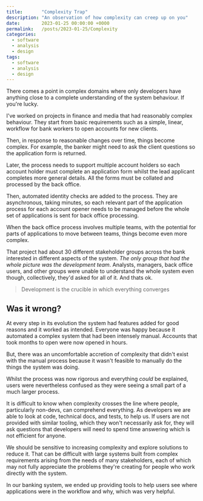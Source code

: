 ```yaml
---
title:       "Complexity Trap"
description: "An observation of how complexity can creep up on you"
date:        2023-01-25 00:00:00 +0000
permalink:   /posts/2023-01-25/Complexity
categories:
  - software
  - analysis
  - design
tags:
  - software
  - analysis
  - design
---
```


There comes a point in complex domains where only developers have anything close to a complete understanding of the system behaviour. If you're lucky.

I've worked on projects in finance and media that had reasonably complex behaviour. They start from basic requirements such as a simple, linear, workflow for bank workers to open accounts for new clients.

Then, in response to reasonable changes over time, things become complex. For example, the banker might need to ask the client questions so the application form is returned.

Later, the process needs to support multiple account holders so each account holder must complete an application form whilst the lead applicant completes more general details. All the forms must be collated and processed by the back office.

Then, automated identity checks are added to the process. They are asynchronous, taking minutes, so each relevant part of the application process for each account opener needs to be managed before the whole set of applications is sent for back office processing.

When the back office process involves multiple teams, with the potential for parts of applications to move between teams, things become even more complex.

That project had about 30 different stakeholder groups across the bank interested in different aspects of the system. *The only group that had the whole picture was the development team*. Analysts, managers, back office users, and other groups were unable to understand the whole system even though, collectively, they'd asked for all of it. And thats ok.

> Development is the crucible in which everything converges

## Was it wrong?

At every step in its evolution the system had features added for good reasons and it worked as intended. Everyone was happy because it automated a complex system that had been intensely manual. Accounts that took months to open were now opened in hours.

But, there was an uncomfortable accretion of complexity that didn't exist with the manual process because it wasn't feasible to manually do the things the system was doing.

Whilst the process was now rigorous and everything *could* be explained, users were nevertheless confused as they were seeing a small part of a much larger process.

It is difficult to know when complexity crosses the line where people, particularly non-devs, can comprehend everything. As developers we are able to look at code, technical docs, and tests, to help us. If users are not provided with similar tooling, which they won't necessarily ask for, they will ask questions that developers will need to spend time answering which is not efficient for anyone.

We should be sensitive to increasing complexity and explore solutions to reduce it. That can be difficult with large systems built from complex requirements arising from the needs of many stakeholders, each of which may not fully appreciate the problems they're creating for people who work directly with the system.

In our banking system, we ended up providing tools to help users see where applications were in the workflow and why, which was very helpful.
